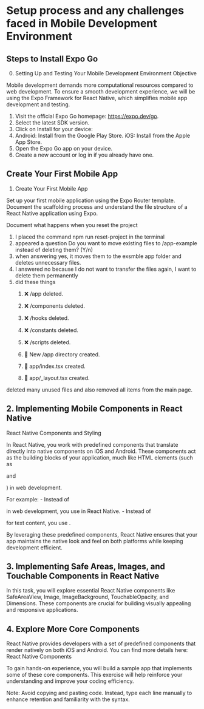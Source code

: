 # Setup process and any challenges faced in Mobile Development Environment

## Steps to Install Expo Go

0. Setting Up and Testing Your Mobile Development Environment Objective

Mobile development demands more computational resources compared to web development. To ensure a smooth development experience, we will be using the Expo Framework for React Native, which simplifies mobile app development and testing.

1. Visit the official Expo Go homepage: https://expo.dev/go.
2. Select the latest SDK version.
3. Click on Install for your device:
4. Android: Install from the Google Play Store.
iOS: Install from the Apple App Store.
5. Open the Expo Go app on your device.
6. Create a new account or log in if you already have one.

## Create Your First Mobile App

1. Create Your First Mobile App

Set up your first mobile application using the Expo Router template. Document the scaffolding process and understand the file structure of a React Native application using Expo.

Document what happens when you reset the project

1. I placed the command npm run reset-project in the terminal
2. appeared a question Do you want to move existing files to /app-example instead of deleting them? (Y/n)
3. when answering yes, it moves them to the exsmble app folder and deletes unnecessary files.
4. I answered no because I do not want to transfer the files again, I want to delete them permanently
5. did these things 
    1. ❌ /app deleted.
    2. ❌ /components deleted.
    3. ❌ /hooks deleted.
    4. ❌ /constants deleted.
    5. ❌ /scripts deleted.

    6. 📁 New /app directory created.
    7. 📄 app/index.tsx created.
    8. 📄 app/_layout.tsx created.

deleted many unused files and also removed all items from the main page.

## 2. Implementing Mobile Components in React Native

React Native Components and Styling

In React Native, you work with predefined components that translate directly into native components on iOS and Android. These components act as the building blocks of your application, much like HTML elements (such as <div> and <p>) in web development.

For example: - Instead of <div> in web development, you use <View> in React Native. - Instead of <p> for text content, you use <Text>.

By leveraging these predefined components, React Native ensures that your app maintains the native look and feel on both platforms while keeping development efficient.


## 3. Implementing Safe Areas, Images, and Touchable Components in React Native

In this task, you will explore essential React Native components like SafeAreaView, Image, ImageBackground, TouchableOpacity, and Dimensions. These components are crucial for building visually appealing and responsive applications.

## 4. Explore More Core Components

React Native provides developers with a set of predefined components that render natively on both iOS and Android. You can find more details here: React Native Components

To gain hands-on experience, you will build a sample app that implements some of these core components. This exercise will help reinforce your understanding and improve your coding efficiency.

Note: Avoid copying and pasting code. Instead, type each line manually to enhance retention and familiarity with the syntax.

